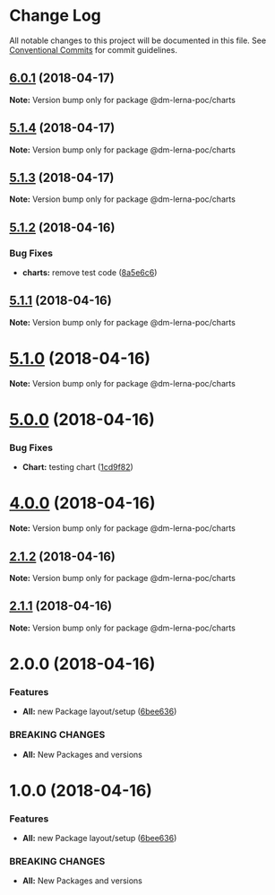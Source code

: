 # Change Log

All notable changes to this project will be documented in this file.
See [Conventional Commits](https://conventionalcommits.org) for commit guidelines.

<a name="6.0.1"></a>
## [6.0.1](https://github.com/dmiller9911/lerna-poc/compare/v5.1.4...v6.0.1) (2018-04-17)




**Note:** Version bump only for package @dm-lerna-poc/charts

<a name="5.1.4"></a>
## [5.1.4](https://github.com/dmiller9911/lerna-poc/compare/v5.1.3...v5.1.4) (2018-04-17)




**Note:** Version bump only for package @dm-lerna-poc/charts

<a name="5.1.3"></a>
## [5.1.3](https://github.com/dmiller9911/lerna-poc/compare/v5.1.2...v5.1.3) (2018-04-17)




**Note:** Version bump only for package @dm-lerna-poc/charts

<a name="5.1.2"></a>
## [5.1.2](https://github.com/dmiller9911/lerna-poc/compare/v5.1.1...v5.1.2) (2018-04-16)


### Bug Fixes

* **charts:** remove test code ([8a5e6c6](https://github.com/dmiller9911/lerna-poc/commit/8a5e6c6))




<a name="5.1.1"></a>
## [5.1.1](https://github.com/dmiller9911/lerna-poc/compare/v5.1.0...v5.1.1) (2018-04-16)




**Note:** Version bump only for package @dm-lerna-poc/charts

<a name="5.1.0"></a>
# [5.1.0](https://github.com/dmiller9911/lerna-poc/compare/v5.0.0...v5.1.0) (2018-04-16)




**Note:** Version bump only for package @dm-lerna-poc/charts

<a name="5.0.0"></a>
# [5.0.0](https://github.com/dmiller9911/lerna-poc/compare/v4.0.0...v5.0.0) (2018-04-16)


### Bug Fixes

* **Chart:** testing chart ([1cd9f82](https://github.com/dmiller9911/lerna-poc/commit/1cd9f82))




<a name="4.0.0"></a>
# [4.0.0](https://github.com/dmiller9911/lerna-poc/compare/v2.1.1...v4.0.0) (2018-04-16)




**Note:** Version bump only for package @dm-lerna-poc/charts

<a name="2.1.2"></a>
## [2.1.2](https://github.com/dmiller9911/lerna-poc/compare/v2.1.1...v2.1.2) (2018-04-16)




**Note:** Version bump only for package @dm-lerna-poc/charts

<a name="2.1.1"></a>
## [2.1.1](https://github.com/dmiller9911/lerna-poc/compare/v2.1.0...v2.1.1) (2018-04-16)




**Note:** Version bump only for package @dm-lerna-poc/charts

<a name="2.0.0"></a>
# 2.0.0 (2018-04-16)


### Features

* **All:** new Package layout/setup ([6bee636](https://github.com/dmiller9911/lerna-poc/commit/6bee636))


### BREAKING CHANGES

* **All:** New Packages and versions




<a name="1.0.0"></a>
# 1.0.0 (2018-04-16)


### Features

* **All:** new Package layout/setup ([6bee636](https://github.com/dmiller9911/lerna-poc/commit/6bee636))


### BREAKING CHANGES

* **All:** New Packages and versions
